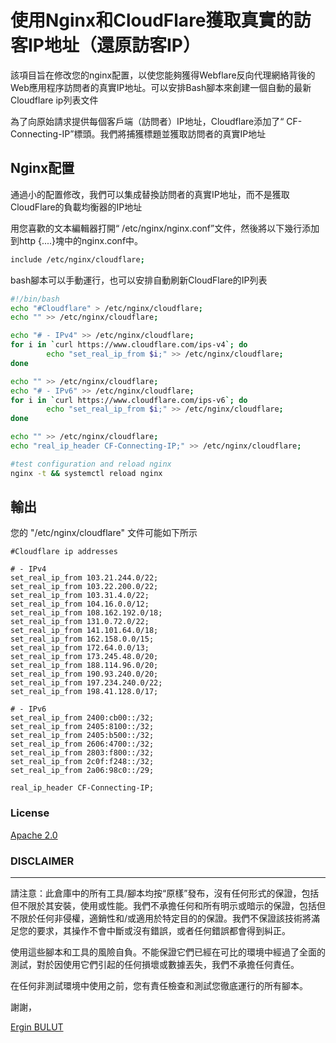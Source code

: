 # 使用Nginx和CloudFlare獲取真實的訪客IP地址（還原訪客IP）
該項目旨在修改您的nginx配置，以使您能夠獲得Webflare反向代理網絡背後的Web應用程序訪問者的真實IP地址。可以安排Bash腳本來創建一個自動的最新Cloudflare ip列表文件

為了向原始請求提供每個客戶端（訪問者）IP地址，Cloudflare添加了“ CF-Connecting-IP”標頭。我們將捕獲標題並獲取訪問者的真實IP地址

## Nginx配置
通過小的配置修改，我們可以集成替換訪問者的真實IP地址，而不是獲取CloudFlare的負載均衡器的IP地址

用您喜歡的文本編輯器打開“ /etc/nginx/nginx.conf”文件，然後將以下幾行添加到http {....}塊中的nginx.conf中。
```bash
include /etc/nginx/cloudflare;
```
bash腳本可以手動運行，也可以安排自動刷新CloudFlare的IP列表
```bash
#!/bin/bash
echo "#Cloudflare" > /etc/nginx/cloudflare;
echo "" >> /etc/nginx/cloudflare;

echo "# - IPv4" >> /etc/nginx/cloudflare;
for i in `curl https://www.cloudflare.com/ips-v4`; do
        echo "set_real_ip_from $i;" >> /etc/nginx/cloudflare;
done

echo "" >> /etc/nginx/cloudflare;
echo "# - IPv6" >> /etc/nginx/cloudflare;
for i in `curl https://www.cloudflare.com/ips-v6`; do
        echo "set_real_ip_from $i;" >> /etc/nginx/cloudflare;
done

echo "" >> /etc/nginx/cloudflare;
echo "real_ip_header CF-Connecting-IP;" >> /etc/nginx/cloudflare;

#test configuration and reload nginx
nginx -t && systemctl reload nginx
```

## 輸出
您的 "/etc/nginx/cloudflare" 文件可能如下所示  
```
#Cloudflare ip addresses

# - IPv4
set_real_ip_from 103.21.244.0/22;
set_real_ip_from 103.22.200.0/22;
set_real_ip_from 103.31.4.0/22;
set_real_ip_from 104.16.0.0/12;
set_real_ip_from 108.162.192.0/18;
set_real_ip_from 131.0.72.0/22;
set_real_ip_from 141.101.64.0/18;
set_real_ip_from 162.158.0.0/15;
set_real_ip_from 172.64.0.0/13;
set_real_ip_from 173.245.48.0/20;
set_real_ip_from 188.114.96.0/20;
set_real_ip_from 190.93.240.0/20;
set_real_ip_from 197.234.240.0/22;
set_real_ip_from 198.41.128.0/17;

# - IPv6
set_real_ip_from 2400:cb00::/32;
set_real_ip_from 2405:8100::/32;
set_real_ip_from 2405:b500::/32;
set_real_ip_from 2606:4700::/32;
set_real_ip_from 2803:f800::/32;
set_real_ip_from 2c0f:f248::/32;
set_real_ip_from 2a06:98c0::/29;

real_ip_header CF-Connecting-IP;

```

### License

[Apache 2.0](http://www.apache.org/licenses/LICENSE-2.0)


### DISCLAIMER
----------
請注意：此倉庫中的所有工具/腳本均按“原樣”發布，沒有任何形式的保證，包括但不限於其安裝，使用或性能。我們不承擔任何和所有明示或暗示的保證，包括但不限於任何非侵權，適銷性和/或適用於特定目的的保證。我們不保證該技術將滿足您的要求，其操作不會中斷或沒有錯誤，或者任何錯誤都會得到糾正。

使用這些腳本和工具的風險自負。不能保證它們已經在可比的環境中經過了全面的測試，對於因使用它們引起的任何損壞或數據丟失，我們不承擔任何責任。

在任何非測試環境中使用之前，您有責任檢查和測試您徹底運行的所有腳本。

謝謝，

[Ergin BULUT](https://www.erginbulut.com)
